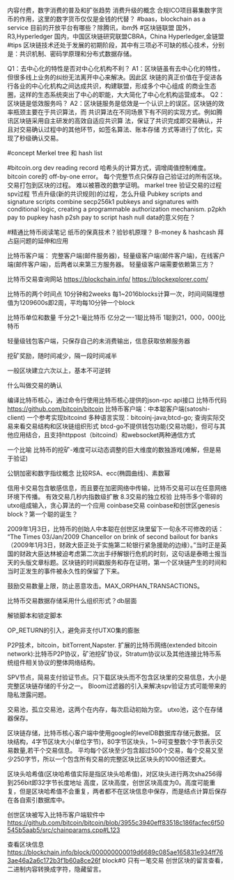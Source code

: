 内容付费，数字消费的普及和扩张趋势
消费升级的概念
合规ICO项目募集数字货币的作用，这里的数字货币仅仅是金钱的代替？
#baas，blockchain as a service
目前的开放平台有哪些？除腾讯，ibm外
#区块链联盟
国外，R3,Hyperledger
国内，中国区块链研究联盟CBRA，China Hyperledger,金链盟
#tips
区块链技术还处于发展的初期阶段，其中有三项必不可缺的核心技术，分别是：共识机制、密码学原理和分布式数据存储。

Q1：去中心化的特性是否对中心化机构不利？
A1：区块链虽有去中心化的特性，但很多线上业务的纠纷无法离开中心来解决。因此区
块链的真正价值在于促进各行各业的中心化机构之间达成共识，构建联盟，形成多个中心组成
的商业生态圈，这样的生态系统突出了中心的职能，大大简化了中心化机构运营成本。
Q2：区块链是低效服务吗？
A2：区块链服务是低效是一个认识上的误区。区块链的效率瓶颈主要在于共识算法，而
共识算法在不同场景下有不同的实现方式。例如腾讯区块链采用自主研发的高效自适应共识算
法，保证了共识完成即交易确认，并且对交易确认过程中的其他环节，如签名算法、账本存储
方式等进行了优化，实现了秒级确认交易。

#concept
Merkel tree 和 hash list

#bitcoin.org dev reading record
哈希头的计算方式，调增阈值控制难度。
bitcoin core的 off-by-one error。
每个完整节点只保存自己验证过的所有区块。
交易打包到区块的过程。
难以被篡改的数学证明。
markel tree 验证交易的过程 spv过程
节点升级(新的共识规则)的过程，怎么升级
Pubkey scripts and signature scripts combine secp256k1 pubkeys and signatures with conditional logic, creating a programmable authorization mechanism.
p2pkh pay to pupkey hash
p2sh pay to script hash
null data的意义何在？


#精通比特币阅读笔记
纸币的保真技术？验钞机原理？
B-money & hashcash
拜占庭问题的延伸和应用

比特币客户端：
完整客户端(邮件服务器)，轻量级客户端(邮件客户端)，在线客户端(邮件客户端)，后两者以来第三方服务器。
轻量级客户端需要依赖第三方？

比特币交易查询网站
https://blockchain.info/
https://blockexplorer.com/

比特币的两个时间点
10分钟和2weeks
每1~2016blocks计算一次，时间间隔理想值为1209600s即2周，平均每10分钟一个block

比特币单位和数量
千分之1-毫比特币  亿分之一-1聪比特币 
1聪到21，000，000比特币

轻量级钱包客户端，只保存自己的未消费输出，信息获取依赖服务器

挖矿奖励，随时间减少，隔一段时间减半

一般区块建立六次以上，基本不可逆转

什么叫做交易的确认

编译比特币核心，通过命令行使用比特币核心提供的json-rpc api接口
比特币代码 https://github.com/bitcoin/bitcoin
比特币客户端：中本聪客户端(satoshi-client) 一个参考实现bitcoind
多种语言实现：bitcoinj-java;btcd-go;
查询实际交易来看交易结构和区块链组织形式
btcd-go不提供钱包功能(交易功能)，但可与其他应用结合，且支持httppost（bitcoind）和websocket两种通信方式

一个比喻
比特币的挖矿-难度可以动态调整的巨大维度的数独游戏(难解，但是易于验证)

公钥加密和数字指纹概念
比较RSA、ecc(椭圆曲线)、素数幂

信用卡交易包含敏感信息，而且要在加密网络中传输，比特币交易可以在任意网络环境下传播。
有效交易几秒内指数级扩散
8.3交易的独立校验
比特币多个零碎的utxo组成输入，贪心算法的一个应用
coinbase交易
coinbase和创世区genesis block？第一个聪的诞生？

2009年1月3日，比特币的创始人中本聪在创世区块里留下一句永不可修改的话：
“The Times 03/Jan/2009 Chancellor on brink of second bailout for banks（2009年1月3日，财政大臣正处于实施第二轮银行紧急援助的边缘）。”当时正是英国的财政大臣达林被迫考虑第二次出手纾解银行危机的时刻，这句话是泰晤士报当天的头版文章标题。区块链的时间戳服务和存在证明，第一个区块链产生的时间和当时正发生的事件被永久性的保留了下来。

鼓励交易数量上限，防止恶意攻击。MAX_ORPHAN_TRANSACTIONS。

比特币交易数据存储采用什么组织形式？db层面


解锁脚本和锁定脚本

OP_RETURN的引入，避免非支付UTXO集的膨胀

P2P技术，bitcoin，bitTorrent,Napster.
扩展的比特币网络(extended bitcoin network):比特币P2P协议，矿池挖矿协议，Stratum协议以及其他连接比特币系统组件相关协议的整体网络结构。

SPV节点，简易支付验证节点。只下载区块头而不包含区块里的交易信息，大小是完整区块链存储的千分之一。
Bloom过滤器的引入来解决spv验证方式可能带来的隐私泄露问题。

交易池，孤立交易池，这两个在内存，每次启动初始为空。
utxo池，这个在存储器保存。

区块链存储，比特币核心客户端中使用google的levelDB数据库存储元数据。
区块结构，4字节区块大小(单位字节)，80字节区块头，1~9可变整数个字节表示交易数量,若干个交易信息。
平均每个区块至少包含超过500个交易，每个交易又至少250字节，所以一个包含所有交易的完整区块比区块头的1000倍还要大。

区块头哈希值(区块哈希值实际是指区块头哈希值)，对区块头进行两次sha256得到256bit即32字节长度地址
高度，区块高度，创世区块高度为0。高度可能重复，但是区块哈希值不会重复，两者都不在区块信息中保存，而是结点计算后保存在各自索引数据库中。

创世区块被写入比特币客户端软件中
https://github.com/bitcoin/bitcoin/blob/3955c3940eff83518c186facfec6f50545b5aab5/src/chainparams.cpp#L123

查看区块信息
https://blockchain.info/block/000000000019d6689c085ae165831e934ff763ae46a2a6c172b3f1b60a8ce26f
block#0 只有一笔交易
创世区块的留言查看，二进制内容转换成字符，隐藏留言。